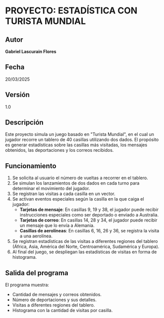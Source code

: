 # PROYECTO: ESTADÍSTICA CON TURISTA MUNDIAL

## Autor
**Gabriel Lascurain Flores**

## Fecha
20/03/2025

## Versión
1.0

## Descripción
Este proyecto simula un juego basado en "Turista Mundial", en el cual un jugador recorre un tablero de 40 casillas utilizando dos dados. El propósito es generar estadísticas sobre las casillas más visitadas, los mensajes obtenidos, las deportaciones y los correos recibidos.

## Funcionamiento
1. Se solicita al usuario el número de vueltas a recorrer en el tablero.
2. Se simulan los lanzamientos de dos dados en cada turno para determinar el movimiento del jugador.
3. Se registran las visitas a cada casilla en un vector.
4. Se activan eventos especiales según la casilla en la que caiga el jugador:
   - **Tarjetas de mensaje**: En casillas 9, 19 y 38, el jugador puede recibir instrucciones especiales como ser deportado o enviado a Australia.
   - **Tarjetas de correo**: En casillas 14, 28 y 34, el jugador puede recibir un mensaje que lo envía a Alemania.
   - **Casillas de aerolíneas**: En casillas 6, 16, 26 y 36, se registra la visita a una aerolínea.
5. Se registran estadísticas de las visitas a diferentes regiones del tablero (África, Asia, América del Norte, Centroamérica, Sudamérica y Europa).
6. Al final del juego, se despliegan las estadísticas de visitas en forma de histograma.

## Salida del programa
El programa muestra:
- Cantidad de mensajes y correos obtenidos.
- Número de deportaciones y sus detalles.
- Visitas a diferentes regiones del tablero.
- Histograma con la cantidad de visitas por casilla.
